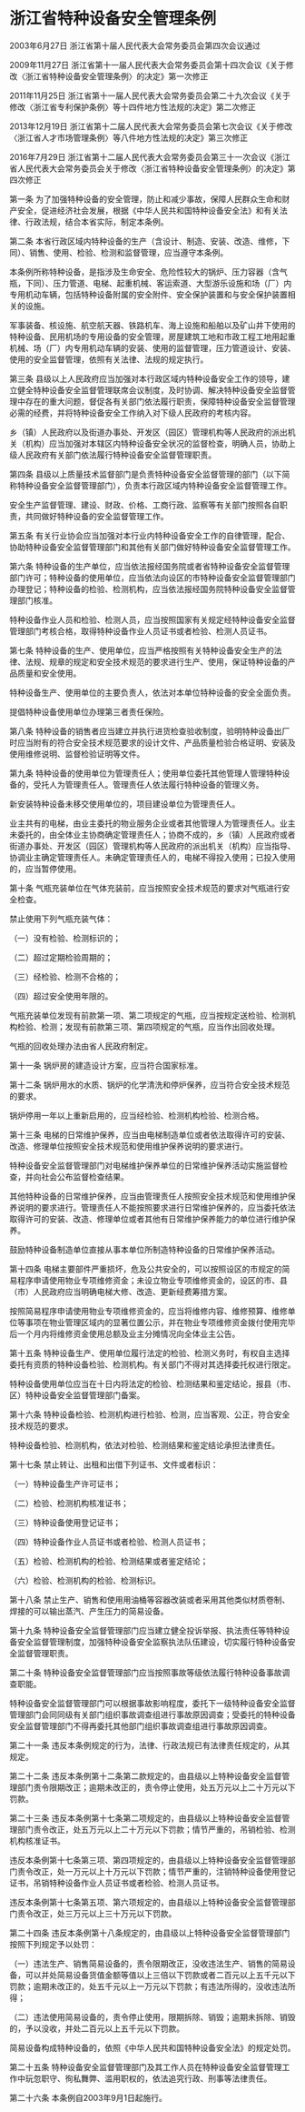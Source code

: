 # 浙江省特种设备安全管理条例

2003年6月27日 浙江省第十届人民代表大会常务委员会第四次会议通过

2009年11月27日 浙江省第十一届人民代表大会常务委员会第十四次会议《关于修改〈浙江省特种设备安全管理条例〉的决定》第一次修正

2011年11月25日 浙江省第十一届人民代表大会常务委员会第二十九次会议《关于修改〈浙江省专利保护条例〉等十四件地方性法规的决定》第二次修正

2013年12月19日 浙江省第十二届人民代表大会常务委员会第七次会议《关于修改〈浙江省人才市场管理条例〉等八件地方性法规的决定》第三次修正

2016年7月29日 浙江省第十二届人民代表大会常务委员会第三十一次会议《浙江省人民代表大会常务委员会关于修改〈浙江省特种设备安全管理条例〉的决定》第四次修正

<!-- INFO END -->

第一条 为了加强特种设备的安全管理，防止和减少事故，保障人民群众生命和财产安全，促进经济社会发展，根据《中华人民共和国特种设备安全法》和有关法律、行政法规，结合本省实际，制定本条例。

第二条 本省行政区域内特种设备的生产（含设计、制造、安装、改造、维修，下同）、销售、使用、检验、检测和监督管理，应当遵守本条例。

本条例所称特种设备，是指涉及生命安全、危险性较大的锅炉、压力容器（含气瓶，下同）、压力管道、电梯、起重机械、客运索道、大型游乐设施和场（厂）内专用机动车辆，包括特种设备附属的安全附件、安全保护装置和与安全保护装置相关的设施。

军事装备、核设施、航空航天器、铁路机车、海上设施和船舶以及矿山井下使用的特种设备、民用机场的专用设备的安全管理，房屋建筑工地和市政工程工地用起重机械、场（厂）内专用机动车辆的安装、使用的监督管理，压力管道设计、安装、使用的安全监督管理，依照有关法律、法规的规定执行。

第三条 县级以上人民政府应当加强对本行政区域内特种设备安全工作的领导，建立健全特种设备安全监督管理联席会议制度，及时协调、解决特种设备安全监督管理中存在的重大问题，督促各有关部门依法履行职责，保障特种设备安全监督管理必需的经费，并将特种设备安全工作纳入对下级人民政府的考核内容。

乡（镇）人民政府以及街道办事处、开发区（园区）管理机构等人民政府的派出机关（机构）应当加强对本辖区内特种设备安全状况的监督检查，明确人员，协助上级人民政府有关部门依法履行特种设备安全监督管理职责。

第四条 县级以上质量技术监督部门是负责特种设备安全监督管理的部门（以下简称特种设备安全监督管理部门），负责本行政区域内特种设备安全监督管理工作。

安全生产监督管理、建设、财政、价格、工商行政、监察等有关部门按照各自职责，共同做好特种设备的安全监督管理工作。

第五条 有关行业协会应当加强对本行业内特种设备安全工作的自律管理，配合、协助特种设备安全监督管理部门和其他有关部门做好特种设备安全监督管理工作。

第六条 特种设备的生产单位，应当依法报经国务院或者省特种设备安全监督管理部门许可；特种设备的使用单位，应当依法向设区的市特种设备安全监督管理部门办理登记；特种设备的检验、检测机构，应当依法报经国务院特种设备安全监督管理部门核准。

特种设备作业人员和检验、检测人员，应当按照国家有关规定经特种设备安全监督管理部门考核合格，取得特种设备作业人员证书或者检验、检测人员证书。

第七条 特种设备的生产、使用单位，应当严格按照有关特种设备安全生产的法律、法规、规章的规定和安全技术规范的要求进行生产、使用，保证特种设备的产品质量和安全使用。

特种设备生产、使用单位的主要负责人，依法对本单位特种设备的安全全面负责。

提倡特种设备使用单位办理第三者责任保险。

第八条 特种设备的销售者应当建立并执行进货检查验收制度，验明特种设备出厂时应当附有的符合安全技术规范要求的设计文件、产品质量检验合格证明、安装及使用维修说明、监督检验证明等文件。

第九条 特种设备的使用单位为管理责任人；使用单位委托其他管理人管理特种设备的，受托人为管理责任人。管理责任人依法履行特种设备的管理义务。

新安装特种设备未移交使用单位的，项目建设单位为管理责任人。

业主共有的电梯，由业主委托的物业服务企业或者其他管理人为管理责任人。业主未委托的，由全体业主协商确定管理责任人；协商不成的，乡（镇）人民政府或者街道办事处、开发区（园区）管理机构等人民政府的派出机关（机构）应当指导、协调业主确定管理责任人。未确定管理责任人的，电梯不得投入使用；已投入使用的，应当暂停使用。

第十条 气瓶充装单位在气体充装前，应当按照安全技术规范的要求对气瓶进行安全检查。

禁止使用下列气瓶充装气体：

（一）没有检验、检测标识的；

（二）超过定期检验周期的；

（三）经检验、检测不合格的；

（四）超过安全使用年限的。

气瓶充装单位发现有前款第一项、第二项规定的气瓶，应当按规定送检验、检测机构检验、检测；发现有前款第三项、第四项规定的气瓶，应当作出回收处理。

气瓶的回收处理办法由省人民政府制定。

第十一条 锅炉房的建造设计方案，应当符合国家标准。

第十二条 锅炉用水的水质、锅炉的化学清洗和停炉保养，应当符合安全技术规范的要求。

锅炉停用一年以上重新启用的，应当经检验、检测机构检验、检测合格。

第十三条 电梯的日常维护保养，应当由电梯制造单位或者依法取得许可的安装、改造、修理单位按照安全技术规范和使用维护保养说明的要求进行。

特种设备安全监督管理部门对电梯维护保养单位的日常维护保养活动实施监督检查，并向社会公布监督检查结果。

其他特种设备的日常维护保养，应当由管理责任人按照安全技术规范和使用维护保养说明的要求进行。管理责任人不能按照要求进行日常维护保养的，应当委托依法取得许可的安装、改造、修理单位或者其他有日常维护保养能力的单位进行维护保养。

鼓励特种设备制造单位直接从事本单位所制造特种设备的日常维护保养活动。

第十四条 电梯主要部件严重损坏，危及公共安全的，可以按照设区的市规定的简易程序申请使用物业专项维修资金；未设立物业专项维修资金的，设区的市、县（市）人民政府应当明确电梯大修、改造、更新经费筹措方案。

按照简易程序申请使用物业专项维修资金的，应当将维修内容、维修预算、维修单位等事项在物业管理区域内的显著位置公示，并在物业专项维修资金拨付使用完毕后一个月内将维修资金使用总额及业主分摊情况向全体业主公告。

第十五条 特种设备生产、使用单位履行法定的检验、检测义务时，有权自主选择委托有资质的特种设备检验、检测机构。有关部门不得对其选择委托权进行限定。

特种设备使用单位应当在十日内将法定的检验、检测结果和鉴定结论，报县（市、区）特种设备安全监督管理部门备案。

第十六条 特种设备检验、检测机构进行检验、检测，应当客观、公正，符合安全技术规范的要求。

特种设备检验、检测机构，依法对检验、检测结果和鉴定结论承担法律责任。

第十七条 禁止转让、出租和出借下列证书、文件或者标识：

（一）特种设备生产许可证书；

（二）检验、检测机构核准证书；

（三）特种设备使用登记证书；

（四）特种设备作业人员证书或者检验、检测人员证书；

（五）检验、检测机构的检验、检测结果或者鉴定结论；

（六）检验、检测机构的检验、检测标识。

第十八条 禁止生产、销售和使用用油桶等容器改装或者采用其他类似材质卷制、焊接的可以输出蒸汽、产生压力的简易设备。

第十九条 特种设备安全监督管理部门应当建立健全投诉举报、执法责任等特种设备安全监督管理制度，加强特种设备安全监察执法队伍建设，切实履行特种设备安全监督管理职责。

第二十条 特种设备安全监督管理部门应当按照事故等级依法履行特种设备事故调查职能。

特种设备安全监督管理部门可以根据事故影响程度，委托下一级特种设备安全监督管理部门会同同级有关部门组织事故调查组进行事故原因调查；受委托的特种设备安全监督管理部门不得再委托其他部门组织事故调查组进行事故原因调查。

第二十一条 违反本条例规定的行为，法律、行政法规已有法律责任规定的，从其规定。

第二十二条 违反本条例第十二条第二款规定的，由县级以上特种设备安全监督管理部门责令限期改正；逾期未改正的，责令停止使用，处五万元以上二十万元以下罚款。

第二十三条 违反本条例第十七条第二项规定的，由县级以上特种设备安全监督管理部门责令改正，处五万元以上二十万元以下罚款；情节严重的，吊销检验、检测机构核准证书。

违反本条例第十七条第三项、第四项规定的，由县级以上特种设备安全监督管理部门责令改正，处一万元以上十万元以下罚款；情节严重的，注销特种设备使用登记证书，吊销特种设备作业人员证书或者检验、检测人员证书。

违反本条例第十七条第五项、第六项规定的，由县级以上特种设备安全监督管理部门责令改正，处三万元以上三十万元以下罚款。

第二十四条 违反本条例第十八条规定的，由县级以上特种设备安全监督管理部门按照下列规定予以处罚：

（一）违法生产、销售简易设备的，责令限期改正，没收违法生产、销售的简易设备，可以并处简易设备货值金额等值以上三倍以下罚款或者二百元以上五千元以下罚款；逾期未改正的，处五千元以上一万元以下罚款；有违法所得的，没收违法所得；

（二）违法使用简易设备的，责令停止使用，限期拆除、销毁；逾期未拆除、销毁的，予以没收，并处二百元以上五千元以下罚款。

简易设备构成特种设备的，依照《中华人民共和国特种设备安全法》的规定处罚。

第二十五条 特种设备安全监督管理部门及其工作人员在特种设备安全监督管理工作中玩忽职守、徇私舞弊、滥用职权的，依法追究行政、刑事等法律责任。

第二十六条 本条例自2003年9月1日起施行。
